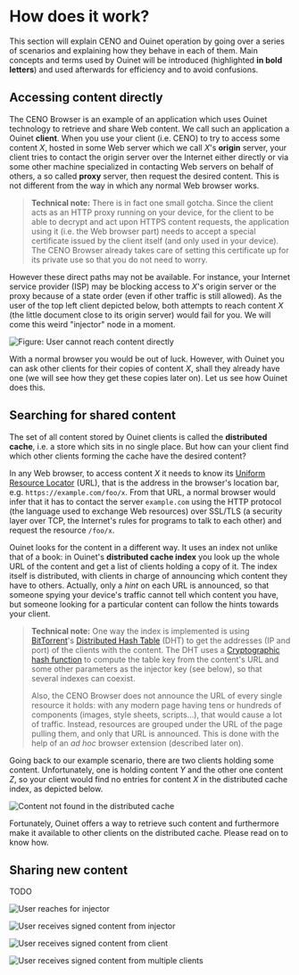# How does it work?

This section will explain CENO and Ouinet operation by going over a series of scenarios and explaining how they behave in each of them.  Main concepts and terms used by Ouinet will be introduced (highlighted **in bold letters**) and used afterwards for efficiency and to avoid confusions.

## Accessing content directly

The CENO Browser is an example of an application which uses Ouinet technology to retrieve and share Web content.  We call such an application a Ouinet **client**.  When you use your client (i.e. CENO) to try to access some content *X*, hosted in some Web server which we call *X*'s **origin** server, your client tries to contact the origin server over the Internet either directly or via some other machine specialized in contacting Web servers on behalf of others, a so called **proxy** server, then request the desired content.  This is not different from the way in which any normal Web browser works.

> **Technical note:** There is in fact one small gotcha.  Since the client acts as an HTTP proxy running on your device, for the client to be able to decrypt and act upon HTTPS content requests, the application using it (i.e. the Web browser part) needs to accept a special certificate issued by the client itself (and only used in your device).  The CENO Browser already takes care of setting this certificate up for its private use so that you do not need to worry.

However these direct paths may not be available.  For instance, your Internet service provider (ISP) may be blocking access to *X*'s origin server or the proxy because of a state order (even if other traffic is still allowed).  As the user of the top left client depicted below, both attempts to reach content *X* (the little document close to its origin server) would fail for you.  We will come this weird "injector" node in a moment.

![Figure: User cannot reach content directly](images/user-flow-0.svg)

With a normal browser you would be out of luck.  However, with Ouinet you can ask other clients for their copies of content *X*, shall they already have one (we will see how they get these copies later on).  Let us see how Ouinet does this.

## Searching for shared content

The set of all content stored by Ouinet clients is called the **distributed cache**, i.e. a store which sits in no single place.  But how can your client find which other clients forming the cache have the desired content?

In any Web browser, to access content *X* it needs to know its [Uniform Resource Locator][] (URL), that is the address in the browser's location bar, e.g. `https://example.com/foo/x`.  From that URL, a normal browser would infer that it has to contact the server `example.com` using the HTTP protocol (the language used to exchange Web resources) over SSL/TLS (a security layer over TCP, the Internet's rules for programs to talk to each other) and request the resource `/foo/x`.

[Uniform Resource Locator]: https://en.wikipedia.org/wiki/Uniform_Resource_Locator

Ouinet looks for the content in a different way.  It uses an index not unlike that of a book: in Ouinet's **distributed cache index** you look up the whole URL of the content and get a list of clients holding a copy of it.  The index itself is distributed, with clients in charge of announcing which content they have to others.  Actually, only a *hint* on each URL is announced, so that someone spying your device's traffic cannot tell which content you have, but someone looking for a particular content can follow the hints towards your client.

> **Technical note:** One way the index is implemented is using [BitTorrent][]'s [Distributed Hash Table][] (DHT) to get the addresses (IP and port) of the clients with the content.  The DHT uses a [Cryptographic hash function][] to compute the table key from the content's URL and some other parameters as the injector key (see below), so that several indexes can coexist.
>
> Also, the CENO Browser does not announce the URL of every single resource it holds: with any modern page having tens or hundreds of components (images, style sheets, scripts…), that would cause a lot of traffic.  Instead, resources are grouped under the URL of the page pulling them, and only that URL is announced.  This is done with the help of an *ad hoc* browser extension (described later on).

[Cryptographic hash function]: https://en.wikipedia.org/wiki/Cryptographic_hash_function
[BitTorrent]: https://en.wikipedia.org/wiki/BitTorrent
[Distributed Hash Table]: https://en.wikipedia.org/wiki/Distributed_hash_table

Going back to our example scenario, there are two clients holding some content.  Unfortunately, one is holding content *Y* and the other one content *Z*, so your client would find no entries for content *X* in the distributed cache index, as depicted below.

![Content not found in the distributed cache](images/user-flow-1.svg)

Fortunately, Ouinet offers a way to retrieve such content and furthermore make it available to other clients on the distributed cache.  Please read on to know how.

## Sharing new content

TODO

![User reaches for injector](images/user-flow-2.svg)

![User receives signed content from injector](images/user-flow-3.svg)

![User receives signed content from client](images/user-flow-4.svg)

![User receives signed content from multiple clients](images/user-flow-5.svg)
